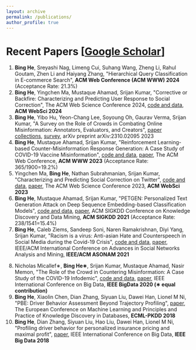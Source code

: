 ```yaml
---
layout: archive
permalink: /publications/
author_profile: true
---
```

<!--
{% if author.googlescholar %}
  You can also find my articles on <u><a href="{{https://scholar.google.com/citations?user=BoGbpiIAAAAJ}}">my Google Scholar profile</a>.</u>
{% endif %}


{% include base_path %}
-->

# Recent Papers [[Google Scholar](https://scholar.google.com/citations?user=BoGbpiIAAAAJ&hl=en)]
1. **Bing He**, Sreyashi Nag, Limeng Cui, Suhang Wang, Zheng Li, Rahul Goutam, Zhen Li and Haiyang Zhang, "Hierarchical Query Classification in E-commerce Search", **ACM Web Conference (ACM WWW) 2024** (Acceptance Rate: 21.3%)
2. **Bing He**, Yingchen Ma, Mustaque Ahamad, Srijan Kumar, "Corrective or Backfire: Characterizing and Predicting User Response to Social Correction", The ACM Web Science Conference 2024, [code and data](https://github.com/claws-lab/response-to-social-correction), **ACM WebSci 2024**
3. **Bing He**, Yibo Hu, Yeon-Chang Lee, Soyoung Oh, Gaurav Verma, Srijan Kumar, "A Survey on the Role of Crowds in Combating Online Misinformation: Annotators, Evaluators, and Creators", [paper collections](https://github.com/claws-lab/awesome-crowd-combat-misinformation), [survey](/files/he-survey23.pdf), arXiv preprint arXiv:2310.02095 2023
4. **Bing He**, Mustaque Ahamad, Srijan Kumar, "Reinforcement Learning-based Counter-Misinformation Response Generation: A Case Study of COVID-19 Vaccine Misinformation", [code and data](https://github.com/claws-lab/MisinfoCorrect), [paper](/files/he-www23-misinfocorrect.pdf), The ACM Web Conference, **ACM WWW 2023** (Acceptance Rate: 365/1900=19.2%)
5. Yingchen Ma, **Bing He**, Nathan Subrahmanian, Srijan Kumar, "Characterizing and Predicting Social Correction on Twitter", [code and data](https://github.com/claws-lab/social-correction-twitter), [paper](/files/ma-websci23-social-correction.pdf), The ACM Web Science Conference 2023, **ACM WebSci 2023**
6. **Bing He**, Mustaque Ahamad, Srijan Kumar, "PETGEN: Personalized Text Generation Attack on Deep
Sequence Embedding-based Classification Models", [code and data](https://github.com/srijankr/petgen/), [paper](/files/petgen-he-kdd2021.pdf), ACM SIGKDD Conference on Knowledge Discovery and Data Mining, **ACM SIGKDD 2021** (Acceptance Rate: 238/1541=15.4%)
7. **Bing He**, Caleb Ziems, Sandeep Soni, Naren Ramakrishnan, Diyi Yang, Srijan Kumar, "Racism is a
virus: Anti-asian Hate and Counterspeech in Social Media during the Covid-19 Crisis", [code and data](https://www.dropbox.com/sh/g9uglvl3cd61k69/AACEk2O2BEKwRTcGthgROOcWa?dl=0), [paper](/files/racism-asonam21.pdf), IEEE/ACM International Conference on Advances in Social Networks Analysis and Mining, **IEEE/ACM ASONAM 2021**
<!-- 22/118=18.6% -->
8. Nicholas Micallef∗, **Bing He∗**, Srijan Kumar, Mustaque Ahamad, Nasir Memon, "The Role of the Crowd
in Countering Misinformation: A Case Study of the COVID-19 Infodemic", [code and data](https://sites.google.com/view/counter-covid19-misinformation), [paper](/files/counter-misinfo-bigdata2020.pdf), IEEE International Conference on Big Data, **IEEE BigData 2020 (∗ equal contribution)**
9. **Bing He**, Xiaolin Chen, Dian Zhang, Siyuan Liu, Dawei Han, Lionel M Ni, "PBE: Driver Behavior Assessment Beyond Trajectory Profiling", [paper](/files/he-ecml-pkdd18.pdf), The European Conference on Machine Learning and Principles and Practice of Knowledge Discovery in Databases, **ECML-PKDD 2018**
10. **Bing He**, Dian Zhang, Siyuan Liu, Hao Liu, Dawei Han, Lionel M Ni, "Profiling driver behavior for personalized insurance pricing and maximal profit", [paper](/files/he-ieee-bigdata-18.pdf), IEEE International Conference on Big Data, **IEEE Big Data 2018**


<!-- 83/535=15.4% -->

<!--
2. Yingchen Ma, **Bing He**, Nathan Subrahmanian, Srijan Kumar, "Characterizing and Predicting Social Correction on Twitter", [code and data](https://github.com/claws-lab/social-correction-twitter), **The ACM Web Science Conference 2023**
 35/97=36.1% -->

<!-- 
Projects: 
6. Bing He, Dian Zhang, Siyuan Liu, Hao Liu, Dawei Han, Lionel M Ni, "Profiling driver behavior for personalized insurance pricing and maximal profit", [paper](./../files/bigdata2018.pdf), **IEEE BigData 2018**

{% for post in site.publications reversed %}
  {% include archive-single.html %}
{% endfor %}

-->

